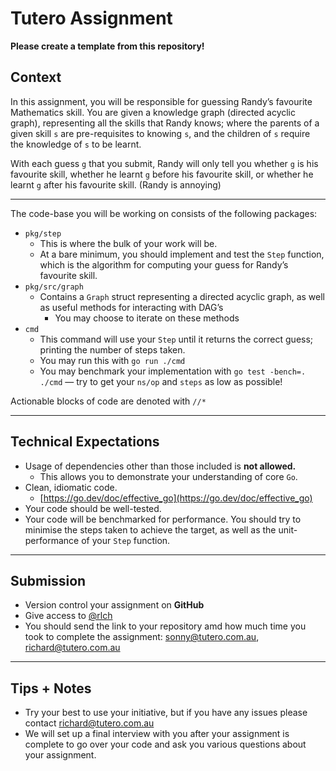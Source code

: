 # Tutero Assignment

**Please create a template from this repository!**

## Context

In this assignment, you will be responsible for guessing Randy’s favourite Mathematics skill. You are given a knowledge graph (directed acyclic graph), representing all the skills that Randy knows; where the parents of a given skill `s` are pre-requisites to knowing `s`, and the children of `s` require the knowledge of `s` to be learnt.

With each guess `g` that you submit, Randy will only tell you whether `g` is his favourite skill, whether he learnt `g` before his favourite skill, or whether he learnt `g` after his favourite skill. (Randy is annoying) 

---

The code-base you will be working on consists of the following packages:

- `pkg/step`
    - This is where the bulk of your work will be.
    - At a bare minimum, you should implement and test the `Step` function, which is the algorithm for computing your guess for Randy’s favourite skill.
- `pkg/src/graph`
    - Contains a `Graph` struct representing a directed acyclic graph, as well as useful methods for interacting with DAG’s
        - You may choose to iterate on these methods
- `cmd`
    - This command will use your `Step` until it returns the correct guess; printing the number of steps taken.
    - You may run this with `go run ./cmd`
    - You may benchmark your implementation with `go test -bench=. ./cmd` — try to get your `ns/op` and `steps` as low as possible!

Actionable blocks of code are denoted with `//*`

---

## Technical Expectations

- Usage of dependencies other than those included is **not allowed.**
    - This allows you to demonstrate your understanding of core `Go`.
- Clean, idiomatic code.
    - [https://go.dev/doc/effective_go](https://go.dev/doc/effective_go)
- Your code should be well-tested.
- Your code will be benchmarked for performance. You should try to minimise the steps taken to achieve the target, as well as the unit-performance of your `Step` function.

---

## Submission

- Version control your assignment on **GitHub**
- Give access to [@rlch](https://github.com/rlch)
- You should send the link to your repository amd how much time you took to complete the assignment: sonny@tutero.com.au, richard@tutero.com.au

---

## Tips + Notes

- Try your best to use your initiative, but if you have any issues please contact [richard@tutero.com.au](mailto:richard@tutero.com.au)
- We will set up a final interview with you after your assignment is complete to go over your code and ask you various questions about your assignment.
